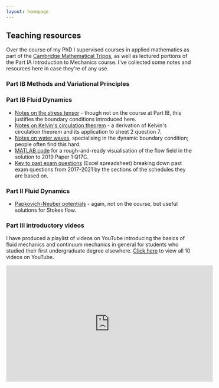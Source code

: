 ```yaml
---
layout: homepage
---
```


## Teaching resources

Over the course of my PhD I supervised courses in applied mathematics as part of the [Cambridge Mathematical Tripos](https://www.maths.cam.ac.uk/undergrad/undergrad), as well as lectured portions of the Part IA Introduction to Mechanics course. I've collected some notes and resources here in case they're of any use.

### Part IB Methods and Variational Principles

### Part IB Fluid Dynamics
- [Notes on the stress tensor](assets/teaching/tripos/stresstensor.pdf) - though not on the course at Part IB, this justifies the boundary conditions introduced here.
- [Notes on Kelvin's circulation theorem](assets/teaching/kelvin.pdf) - a derivation of Kelvin's circulation theorem and its application to sheet 2 question 7.
- [Notes on water waves](assets/teaching/tripos/dbc.pdf), specialising in the dynamic boundary condition; people often find this hard.
- [MATLAB code](assets/teaching/tripos/q1_2019_17c.m) for a rough-and-ready visualisation of the flow field in the solution to 2019 Paper 1 Q17C.
- [Key to past exam questions](assets/teaching/tripos/pastfluidsquestions.xlsx) (Excel spreadsheet) breaking down past exam questions from 2017-2021 by the sections of the schedules they are based on.

### Part II Fluid Dynamics
- [Papkovich-Neuber potentials](assets/teaching/tripos/papkovichneuber.pdf) - again, not on the course, but useful solutions for Stokes flow.

### Part III introductory videos
I have produced a playlist of videos on YouTube introducing the basics of fluid mechanics and continuum mechanics in general for students who studied their first undergraduate degree elsewhere. [Click here](https://youtube.com/playlist?list=PLnSl0BDYTANR53RVje7BRHTvVlNsSnjrm&si=dZoDmcbt_rHS7Tix) to view all 10 videos on YouTube.

<iframe width="560" height="315" src="https://www.youtube.com/embed/videoseries?si=TPnv9clXKsvE82oe&amp;list=PLnSl0BDYTANR53RVje7BRHTvVlNsSnjrm" title="YouTube video player" frameborder="0" allow="accelerometer; autoplay; clipboard-write; encrypted-media; gyroscope; picture-in-picture; web-share" allowfullscreen></iframe>
